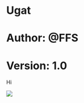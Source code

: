 # Ugat
# Author: @FFS
# Version: 1.0
<p>Hi</p>
<img src="https://ffs-root.000webhostapp.com/image.jpg" />
